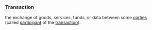 ### Transaction

the exchange of goods, services, funds, or data between some <a href="https://essif-lab.github.io/framework/docs/terms/party" hovertext="Party: an Entity that sets its Objectives, maintains its Knowledge, and uses that Knowledge to pursue its Objectives in an autonomous (sovereign) manner. Humans and Organizations are the typical examples.">parties</a> (called <a href="https://essif-lab.github.io/framework/docs/terms/participant" hovertext="Participant (in/of a Transaction): a Party is negotiating (or has negotiated) a Transaction Agreement.">participant</a> of the <a href="https://essif-lab.github.io/framework/docs/terms/transaction" hovertext="Transaction: the exchange of goods, services, funds, or data between some Parties (called Participants of the Transaction).">transaction</a>).